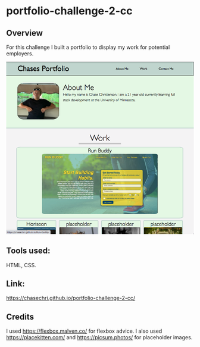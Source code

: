 # portfolio-challenge-2-cc

## Overview

For this challenge I built a portfolio to display my work for potential employers.

![screenshot of website](./assets/images/portfolio-ss.jpg)

## Tools used:

HTML, CSS.

## Link:

https://chasechri.github.io/portfolio-challenge-2-cc/

## Credits

I used https://flexbox.malven.co/ for flexbox advice.
I also used https://placekitten.com/ and https://picsum.photos/ for placeholder images.
